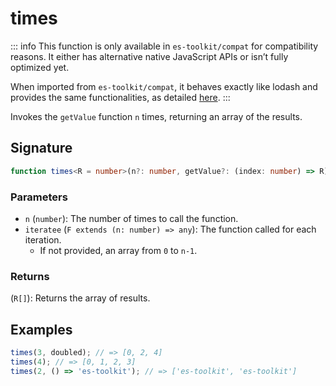 # times

::: info
This function is only available in `es-toolkit/compat` for compatibility reasons. It either has alternative native JavaScript APIs or isn’t fully optimized yet.

When imported from `es-toolkit/compat`, it behaves exactly like lodash and provides the same functionalities, as detailed [here](../../../compatibility.md).
:::

Invokes the `getValue` function `n` times, returning an array of the results.

## Signature

```typescript
function times<R = number>(n?: number, getValue?: (index: number) => R): R[];
```

### Parameters

- `n` (`number`): The number of times to call the function.
- `iteratee` (`F extends (n: number) => any`): The function called for each iteration.
  - If not provided, an array from `0` to `n-1`.

### Returns

(`R[]`): Returns the array of results.

## Examples

```typescript
times(3, doubled); // => [0, 2, 4]
times(4); // => [0, 1, 2, 3]
times(2, () => 'es-toolkit'); // => ['es-toolkit', 'es-toolkit']
```
